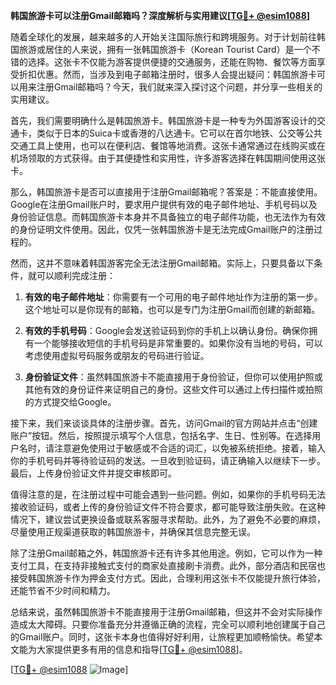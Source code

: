 **韩国旅游卡可以注册Gmail邮箱吗？深度解析与实用建议[[TG💪+ @esim1088](https://t.me/s/esim1088)]**

随着全球化的发展，越来越多的人开始关注国际旅行和跨境服务。对于计划前往韩国旅游或居住的人来说，拥有一张韩国旅游卡（Korean Tourist Card）是一个不错的选择。这张卡不仅能为游客提供便捷的交通服务，还能在购物、餐饮等方面享受折扣优惠。然而，当涉及到电子邮箱注册时，很多人会提出疑问：韩国旅游卡可以用来注册Gmail邮箱吗？今天，我们就来深入探讨这个问题，并分享一些相关的实用建议。

首先，我们需要明确什么是韩国旅游卡。韩国旅游卡是一种专为外国游客设计的交通卡，类似于日本的Suica卡或香港的八达通卡。它可以在首尔地铁、公交等公共交通工具上使用，也可以在便利店、餐馆等地消费。这张卡通常通过在线购买或在机场领取的方式获得。由于其便捷性和实用性，许多游客选择在韩国期间使用这张卡。

那么，韩国旅游卡是否可以直接用于注册Gmail邮箱呢？答案是：不能直接使用。Google在注册Gmail账户时，要求用户提供有效的电子邮件地址、手机号码以及身份验证信息。而韩国旅游卡本身并不具备独立的电子邮件功能，也无法作为有效的身份证明文件使用。因此，仅凭一张韩国旅游卡是无法完成Gmail账户的注册过程的。

然而，这并不意味着韩国游客完全无法注册Gmail邮箱。实际上，只要具备以下条件，就可以顺利完成注册：

1. **有效的电子邮件地址**：你需要有一个可用的电子邮件地址作为注册的第一步。这个地址可以是你现有的邮箱，也可以是专门为注册Gmail而创建的新邮箱。

2. **有效的手机号码**：Google会发送验证码到你的手机上以确认身份。确保你拥有一个能够接收短信的手机号码是非常重要的。如果你没有当地的号码，可以考虑使用虚拟号码服务或朋友的号码进行验证。

3. **身份验证文件**：虽然韩国旅游卡不能直接用于身份验证，但你可以使用护照或其他有效的身份证件来证明自己的身份。这些文件可以通过上传扫描件或拍照的方式提交给Google。

接下来，我们来谈谈具体的注册步骤。首先，访问Gmail的官方网站并点击“创建账户”按钮。然后，按照提示填写个人信息，包括名字、生日、性别等。在选择用户名时，请注意避免使用过于敏感或不合适的词汇，以免被系统拒绝。接着，输入你的手机号码并等待验证码的发送。一旦收到验证码，请正确输入以继续下一步。最后，上传身份验证文件并提交审核即可。

值得注意的是，在注册过程中可能会遇到一些问题。例如，如果你的手机号码无法接收验证码，或者上传的身份验证文件不符合要求，都可能导致注册失败。在这种情况下，建议尝试更换设备或联系客服寻求帮助。此外，为了避免不必要的麻烦，尽量使用正规渠道获取的韩国旅游卡，并确保其信息完整无误。

除了注册Gmail邮箱之外，韩国旅游卡还有许多其他用途。例如，它可以作为一种支付工具，在支持非接触式支付的商家处直接刷卡消费。此外，部分酒店和民宿也接受韩国旅游卡作为押金支付方式。因此，合理利用这张卡不仅能提升旅行体验，还能节省不少时间和精力。

总结来说，虽然韩国旅游卡不能直接用于注册Gmail邮箱，但这并不会对实际操作造成太大障碍。只要你准备充分并遵循正确的流程，完全可以顺利地创建属于自己的Gmail账户。同时，这张卡本身也值得好好利用，让旅程更加顺畅愉快。希望本文能为大家提供更多有用的信息和指导[[TG💪+ @esim1088](https://t.me/s/esim1088)]。

[[TG💪+ @esim1088](https://t.me/s/esim1088) ![Image](https://i.postimg.cc/4NQfJmqS/Snipaste-2025-05-13-00-14-12.png)]